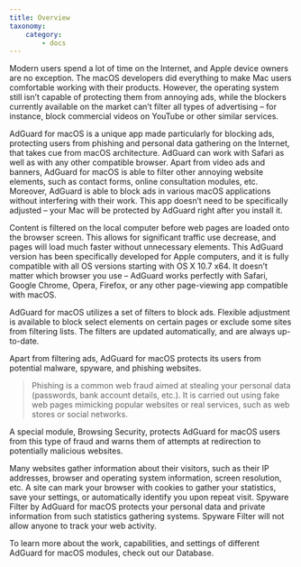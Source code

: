 ```yaml
---
title: Overview
taxonomy:
    category:
        - docs
---
```


Modern users spend a lot of time on the Internet, and Apple device owners are no exception. The macOS developers did everything to make Mac users comfortable working with their products. However, the operating system still isn’t capable of protecting them from annoying ads, while the blockers currently available on the market can’t filter all types of advertising – for instance, block commercial videos on YouTube or other similar services.

AdGuard for macOS is a unique app made particularly for blocking ads, protecting users from phishing and personal data gathering on the Internet, that takes cue from macOS architecture. AdGuard can work with Safari as well as with any other compatible browser. Apart from video ads and banners, AdGuard for macOS is able to filter other annoying website elements, such as contact forms, online consultation modules, etc. Moreover, AdGuard is able to block ads in various macOS applications without interfering with their work. This app doesn’t need to be specifically adjusted – your Mac will be protected by AdGuard right after you install it.

Content is filtered on the local computer before web pages are loaded onto the browser screen. This allows for significant traffic use decrease, and pages will load much faster without unnecessary elements. This AdGuard version has been specifically developed for Apple computers, and it is fully compatible with all OS versions starting with OS X 10.7 x64. It doesn’t matter which browser you use – AdGuard works perfectly with Safari, Google Chrome, Opera, Firefox, or any other page-viewing app compatible with macOS.

AdGuard for macOS utilizes a set of filters to block ads. Flexible adjustment is available to block select elements on certain pages or exclude some sites from filtering lists. The filters are updated automatically, and are always up-to-date.

Apart from filtering ads, AdGuard for macOS protects its users from potential malware, spyware, and phishing websites.

>Phishing is a common web fraud aimed at stealing your personal data (passwords, bank account details, etc.). It is carried out using fake web pages mimicking popular websites or real services, such as web stores or social networks.

A special module, Browsing Security, protects AdGuard for macOS users from this type of fraud and warns them of attempts at redirection to potentially malicious websites.

Many websites gather information about their visitors, such as their IP addresses, browser and operating system information, screen resolution, etc. A site can mark your browser with cookies to gather your statistics, save your settings, or automatically identify you upon repeat visit. Spyware Filter by AdGuard for macOS protects your personal data and private information from such statistics gathering systems. Spyware Filter will not allow anyone to track your web activity.

To learn more about the work, capabilities, and settings of different AdGuard for macOS modules, check out our Database.